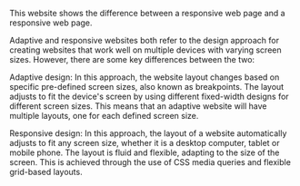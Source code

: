 This website shows the difference between a responsive web page and a responsive web page.



Adaptive and responsive websites both refer to the design approach for creating websites that work well on multiple devices with varying screen sizes. However, there are some key differences between the two:

Adaptive design: In this approach, the website layout changes based on specific pre-defined screen sizes, also known as breakpoints. The layout adjusts to fit the device's screen by using different fixed-width designs for different screen sizes. This means that an adaptive website will have multiple layouts, one for each defined screen size.

Responsive design: In this approach, the layout of a website automatically adjusts to fit any screen size, whether it is a desktop computer, tablet or mobile phone. The layout is fluid and flexible, adapting to the size of the screen. This is achieved through the use of CSS media queries and flexible grid-based layouts.
